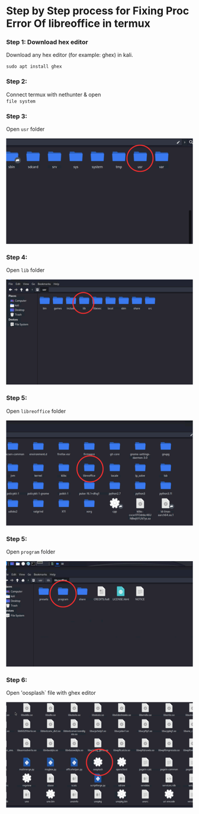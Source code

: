 # Step by Step process for Fixing Proc Error Of libreoffice in termux

### Step 1: Download hex editor
Download any hex editor (for example: ghex) in kali.
```termux
sudo apt install ghex
```
### Step 2:
Connect termux with nethunter & open<br> `file system`

### Step 3: 
Open `usr` folder
<br><br>
![](1.png)

### Step 4: 
Open `lib` folder
<br><br>
![](2.png)

### Step 5: 
Open `libreoffice` folder
<br><br>
![](3.png)

### Step 5: 
Open `program` folder
<br><br>
![](4.png)

### Step 6: 
Open 'oosplash` file with ghex editor 
<br><br>
![](5.png)


